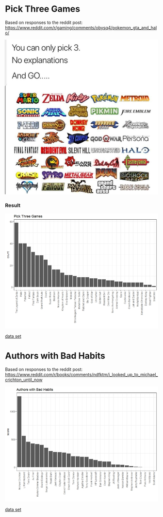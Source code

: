 # Pick Three Games

Based on responses to the reddit post:
https://www.reddit.com/r/gaming/comments/obysq4/pokemon_gta_and_halo/

![Pick Three Games](img/pick_three_games.jpg)

### Result

![Pick Three Games Result](fig/pick_three_games.jpeg)

[data set](data/pick_three_games.csv)

# Authors with Bad Habits

Based on responses to the reddit post:
https://www.reddit.com/r/books/comments/ndfktm/i_looked_up_to_michael_crichton_until_now

![Authors with Bad Habits](fig/authors_with_bad_habits.jpeg)

[data set](data/authors_with_bad_habits.csv)
